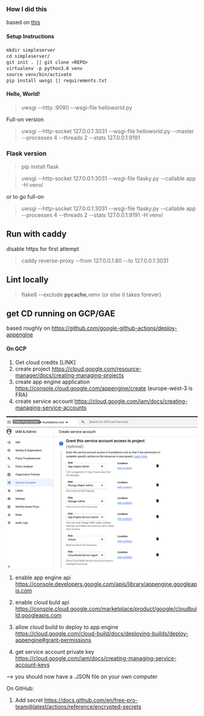 ### How I did this 

based on [this](https://uwsgi-docs.readthedocs.io/en/latest/WSGIquickstart.html)



#### Setup Instructions
```
mkdir simpleserver 
cd simpleserver/ 
git init . || git clone <REPO>
virtualenv -p python3.8 venv
source venv/bin/activate
pip install uwsgi || requirements.txt
```

#### Hello, World!
> uwsgi --http :9090 --wsgi-file helloworld.py

Full-on version 

> uwsgi --http-socket 127.0.0.1:3031 --wsgi-file helloworld.py --master --processes 4 --threads 2 --stats 127.0.0.1:9191
 

### Flask version 
> pip install flask 

> uwsgi --http-socket 127.0.0.1:3031 --wsgi-file flasky.py --callable app -H venv/

or to go full-on 

> uwsgi --http-socket 127.0.0.1:3031 --wsgi-file flasky.py --callable app --processes 4 --threads 2 --stats 127.0.0.1:9191 -H venv/


## Run with caddy 
disable https for first attempt

> caddy reverse-proxy --from 127.0.0.1:80 --to 127.0.0.1:3031

## Lint locally 
> flake8 --exclude __pycache__,venv
(or else it takes forever)

## get CD running on GCP/GAE 

based roughly on https://github.com/google-github-actions/deploy-appengine 

#### On GCP 

1. Get cloud credits [LINK]
1. create project https://cloud.google.com/resource-manager/docs/creating-managing-projects
1. create app engine application https://console.cloud.google.com/appengine/create (europe-west-3 is FRA)
1. create service account https://cloud.google.com/iam/docs/creating-managing-service-accounts

![Permissions](./documentation/service-account-permissions.png?raw=true)

1. enable app engine api https://console.developers.google.com/apis/library/appengine.googleapis.com 

1. enable cloud buld api 
https://console.cloud.google.com/marketplace/product/google/cloudbuild.googleapis.com

1. allow cloud build to deploy to app engine 
https://cloud.google.com/cloud-build/docs/deploying-builds/deploy-appengine#grant-permissions

1. get service account private key 
https://cloud.google.com/iam/docs/creating-managing-service-account-keys

--> you should now have a .JSON file on your own computer


On GitHub: 
1. Add secret https://docs.github.com/en/free-pro-team@latest/actions/reference/encrypted-secrets

